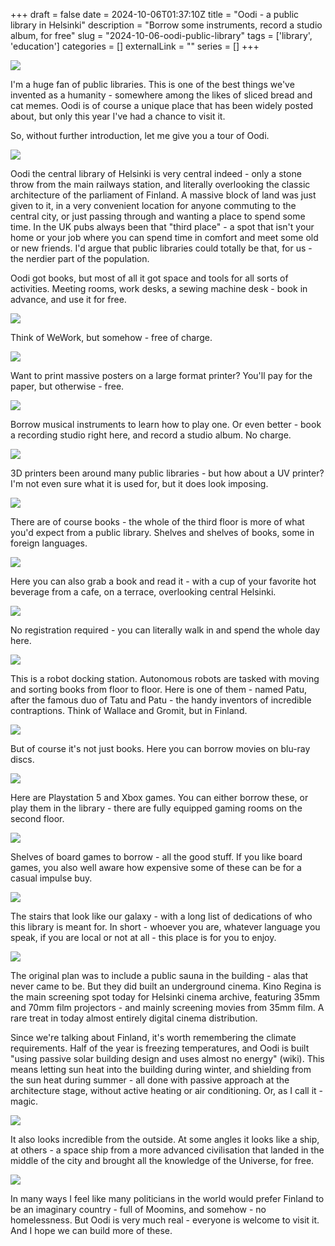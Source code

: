 +++ 
draft = false 
date = 2024-10-06T01:37:10Z
title = "Oodi - a public library in Helsinki"
description = "Borrow some instruments, record a studio album, for free"
slug = "2024-10-06-oodi-public-library" 
tags = ['library', 'education']
categories = []
externalLink = ""
series = []
+++

![](https://alexsavin.me/photos/2024-10-05-oodi-library/IMG_6045.jpg)

I'm a huge fan of public libraries. This is one of the best things we've invented as a humanity - somewhere among the likes of sliced bread and cat memes. Oodi is of course a unique place that has been widely posted about, but only this year I've had a chance to visit it.

So, without further introduction, let me give you a tour of Oodi.

![](https://alexsavin.me/photos/2024-10-05-oodi-library/IMG_6021.jpg)

Oodi the central library of Helsinki is very central indeed - only a stone throw from the main railways station, and literally overlooking the classic architecture of the parliament of Finland. A massive block of land was just given to it, in a very convenient location for anyone commuting to the central city, or just passing through and wanting a place to spend some time. In the UK pubs always been that "third place" - a spot that isn't your home or your job where you can spend time in comfort and meet some old or new friends. I'd argue that public libraries could totally be that, for us - the nerdier part of the population.

Oodi got books, but most of all it got space and tools for all sorts of activities. Meeting rooms, work desks, a sewing machine desk - book in advance, and use it for free.

![](https://alexsavin.me/photos/2024-10-05-oodi-library/IMG_6010.jpg)

Think of WeWork, but somehow - free of charge.

![](https://alexsavin.me/photos/2024-10-05-oodi-library/IMG_6011.jpg)

Want to print massive posters on a large format printer? You'll pay for the paper, but otherwise - free.

![](https://alexsavin.me/photos/2024-10-05-oodi-library/IMG_6014.jpg)

Borrow musical instruments to learn how to play one. Or even better - book a recording studio right here, and record a studio album. No charge.

![](https://alexsavin.me/photos/2024-10-05-oodi-library/IMG_6016.jpg)

3D printers been around many public libraries - but how about a UV printer? I'm not even sure what it is used for, but it does look imposing.

![](https://alexsavin.me/photos/2024-10-05-oodi-library/IMG_6005.jpg)

There are of course books - the whole of the third floor is more of what you'd expect from a public library. Shelves and shelves of books, some in foreign languages. 

![](https://alexsavin.me/photos/2024-10-05-oodi-library/IMG_6017.jpg)

Here you can also grab a book and read it - with a cup of your favorite hot beverage from a cafe, on a terrace, overlooking central Helsinki. 

![](https://alexsavin.me/photos/2024-10-05-oodi-library/IMG_6039.jpg)

No registration required - you can literally walk in and spend the whole day here.

![](https://alexsavin.me/photos/2024-10-05-oodi-library/IMG_6028.jpg)

This is a robot docking station. Autonomous robots are tasked with moving and sorting books from floor to floor. Here is one of them - named Patu, after the famous duo of Tatu and Patu - the handy inventors of incredible contraptions. Think of Wallace and Gromit, but in Finland.

![](https://alexsavin.me/photos/2024-10-05-oodi-library/patu.jpg)

But of course it's not just books. Here you can borrow movies on blu-ray discs.

![](https://alexsavin.me/photos/2024-10-05-oodi-library/IMG_6033.jpg)

Here are Playstation 5 and Xbox games. You can either borrow these, or play them in the library - there are fully equipped gaming rooms on the second floor.

![](https://alexsavin.me/photos/2024-10-05-oodi-library/IMG_6034.jpg)

Shelves of board games to borrow - all the good stuff. If you like board games, you also well aware how expensive some of these can be for a casual impulse buy.

![](https://alexsavin.me/photos/2024-10-05-oodi-library/IMG_6032.jpg)

The stairs that look like our galaxy - with a long list of dedications of who this library is meant for. In short - whoever you are, whatever language you speak, if you are local or not at all - this place is for you to enjoy.

![](https://alexsavin.me/photos/2024-10-05-oodi-library/IMG_6043.jpg)

The original plan was to include a public sauna in the building - alas that never came to be. But they did built an underground cinema. Kino Regina is the main screening spot today for Helsinki cinema archive, featuring 35mm and 70mm film projectors - and mainly screening movies from 35mm film. A rare treat in today almost entirely digital cinema distribution.

Since we're talking about Finland, it's worth remembering the climate requirements. Half of the year is freezing temperatures, and Oodi is built "using passive solar building design and uses almost no energy" (wiki). This means letting sun heat into the building during winter, and shielding from the sun heat during summer - all done with passive approach at the architecture stage, without active heating or air conditioning. Or, as I call it - magic.

![](https://alexsavin.me/photos/2024-10-05-oodi-library/IMG_6047.jpg)

It also looks incredible from the outside. At some angles it looks like a ship, at others - a space ship from a more advanced civilisation that landed in the middle of the city and brought all the knowledge of the Universe, for free.

![](https://alexsavin.me/photos/2024-10-05-oodi-library/IMG_6057.jpg)

In many ways I feel like many politicians in the world would prefer Finland to be an imaginary country - full of Moomins, and somehow - no homelessness. But Oodi is very much real - everyone is welcome to visit it. And I hope we can build more of these.
